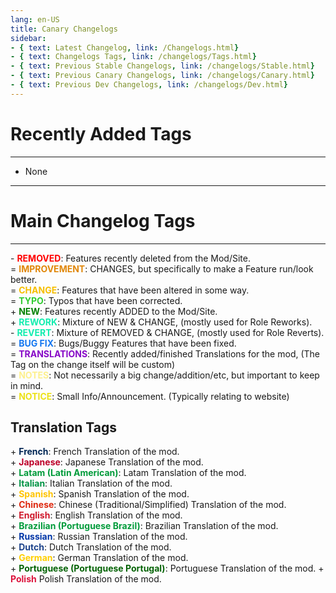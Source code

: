 ```yaml
---
lang: en-US
title: Canary Changelogs
sidebar:
- { text: Latest Changelog, link: /Changelogs.html}
- { text: Changelogs Tags, link: /changelogs/Tags.html}
- { text: Previous Stable Changelogs, link: /changelogs/Stable.html}
- { text: Previous Canary Changelogs, link: /changelogs/Canary.html}
- { text: Previous Dev Changelogs, link: /changelogs/Dev.html}
---
```


# Recently Added Tags
---

* None

---

# Main Changelog Tags
---

\- <font color=red><b>REMOVED</b></font>: Features recently deleted from the Mod/Site. <br>
= <font color=#e08709><b>IMPROVEMENT</b></font>: CHANGES, but specifically to make a Feature run/look better. <br>
= <font color=#F6BE00><b>CHANGE</b></font>: Features that have been altered in some way. <br>
= <font color=#32CD32><b>TYPO</b></font>: Typos that have been corrected. <br>
\+ <font color=green><b>NEW</b></font>: Features recently ADDED to the Mod/Site. <br>
\+ <font color=#12edaf><b>REWORK</b></font>: Mixture of NEW & CHANGE, (mostly used for Role Reworks). <br>
\- <font color=#12edaf><b>REVERT</b></font>: Mixture of REMOVED & CHANGE, (mostly used for Role Reverts). <br>
= <font color=#1376f0><b>BUG FIX</b></font>: Bugs/Buggy Features that have been fixed. <br>
= <font color=#8708c7><b>TRANSLATIONS</b></font>: Recently added/finished Translations for the mod, (The Tag on the change itself will be custom) <br>
= <font color=#fdf08e><b>NOTES</b></font>: Not necessarily a big change/addition/etc, but important to keep in mind. <br>
= <font color=#ece218><b>NOTICE</b></font>: Small Info/Announcement. (Typically relating to website)

## Translation Tags
\+ <font color=#002654><b>French</b></font>: French Translation of the mod.<br>
\+ <font color=#bd0029><b>Japanese</b></font>: Japanese Translation of the mod.<br>
\+ <font color=#009b3a><b>Latam (Latin American)</b></font>: Latam Translation of the mod.<br>
\+ <font color=#009344><b>Italian</b></font>: Italian Translation of the mod.<br>
\+ <font color=#ffc400><b>Spanish</b></font>: Spanish Translation of the mod.<br>
\+ <font color=#de2910><b>Chinese</b></font>: Chinese (Traditional/Simplified) Translation of the mod.<br>
\+ <font color=#cf192b><b>English</b></font>: English Translation of the mod.<br>
\+ <font color=#009b3a><b>Brazilian (Portuguese Brazil)</b></font>: Brazilian Translation of the mod.<br>
\+ <font color=#0036a7><b>Russian</b></font>: Russian Translation of the mod.<br>
\+ <font color=#1e448b><b>Dutch</b></font>: Dutch Translation of the mod.<br>
\+ <font color=#ffcf00><b>German</b></font>: German Translation of the mod.<br>
\+ <font color=#056306><b>Portuguese (Portuguese Portugal)</b></font>: Portuguese Translation of the mod.
\+ <font color=#dc143c><b>Polish</b></font> Polish Translation of the mod.